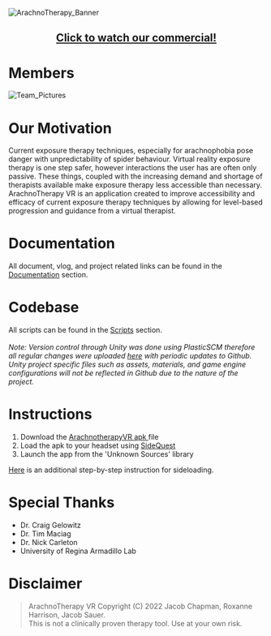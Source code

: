 ![ArachnoTherapy_Banner](Documentation/Misc/ArachnoTherapy_Banner.png)
<h2 align="center">
  <a href="https://youtu.be/1JCVEE52tXU" >Click to watch our commercial!</a>
</h2>

# Members
![Team_Pictures](Documentation/Misc/Team_Pictures.png)

# Our Motivation
Current exposure therapy techniques, especially for arachnophobia pose danger with unpredictability of spider behaviour. Virtual reality exposure therapy is one step safer, however interactions the user has are often only passive. These things, coupled with the increasing demand and shortage of therapists available make exposure therapy less accessible than necessary. ArachnoTherapy VR is an application created to improve accessibility and efficacy of current exposure therapy techniques by allowing for level-based progression and guidance from a virtual therapist.

# Documentation
All document, vlog, and project related links can be found in the [Documentation](Documentation/) section. 

# Codebase
All scripts can be found in the [Scripts](Scripts/) section.   <br><br>
_Note: Version control through Unity was done using PlasticSCM therefore all regular changes were uploaded [here](https://www.plasticscm.com/orgs/ense_400_477_capstone/repos/ENSE-477-Capstone/changesets) with periodic updates to Github. Unity project specific files such as assets, materials, and game engine configurations will not be reflected in Github due to the nature of the project._


# Instructions
1. Download the [ArachnotherapyVR apk ](https://drive.google.com/file/d/1GFgkF8Gt_JzKvsgLMEm-2ZSz-r8aR9B5/view?usp=sharing)file
2. Load the apk to your headset using [SideQuest](https://sidequestvr.com)
3. Launch the app from the 'Unknown Sources' library

[Here](https://learn.adafruit.com/sideloading-on-oculus-quest/install-and-use-sidequest) is an additional step-by-step instruction for sideloading. 


# Special Thanks

- Dr. Craig Gelowitz
- Dr. Tim Maciag
- Dr. Nick Carleton
- University of Regina Armadillo Lab

# Disclaimer
>ArachnoTherapy VR Copyright (C) 2022 Jacob Chapman, Roxanne Harrison, Jacob Sauer.  
>This is not a clinically proven therapy tool. Use at your own risk. 
